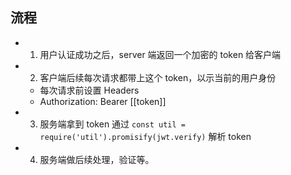 ## 流程

- 1. 用户认证成功之后，server 端返回一个加密的 token 给客户端
- 2. 客户端后续每次请求都带上这个 token，以示当前的用户身份
  - 每次请求前设置 Headers
  - Authorization: Bearer [[token]]
- 3. 服务端拿到 token 通过 `const util = require('util').promisify(jwt.verify)` 解析 token
- 4. 服务端做后续处理，验证等。
